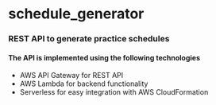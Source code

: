 # schedule_generator

### REST API to generate practice schedules

#### The API is implemented using the following technologies
* AWS API Gateway for REST API
* AWS Lambda for backend functionality
* Serverless for easy integration with AWS CloudFormation
